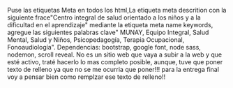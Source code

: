 Puse las etiquetas Meta en todos los html,La etiqueta meta descrition con la siguiente frace"Centro integral de salud orientado a los niños y a la dificultad en el aprendizaje" mediante la etiqueta meta name keywords, agregue las siguientes palabras clave" MUNAY, Equipo Integral, Salud Mental, Salud y Niños, Psicopedagogía, Terapia Ocupacional, Fonoaudiología".
 Dependencias:  bootstrap, google font, node sass, nodemon, scroll reveal.
No es un sitio web que vaya a subir a la web y que esté activo, traté  hacerlo lo mas completo posible, aunque, tuve que poner texto de relleno ya que no se me ocurria que poner!!! para la entrega final voy a pensar bien como remplzar ese texto de relleno!!
